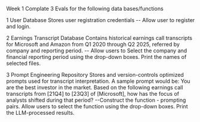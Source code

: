 Week 1 Complate 3 Evals for the following data bases/functions

1 User Database Stores user registration credentials
-- Allow user to register and login.

2 Earnings Transcript Database Contains historical earnings call transcripts for Microsoft and Amazon from Q1 2020 through Q2 2025, referred by company and reporting period.
-- Allow users to Select the company and financial reporting period using the drop-down boxes. Print the names of selected files.

3 Prompt Engineering Repository Stores and version-controls optimized prompts used for transcript interpretation. A sample prompt would be: You are the best investor in the market. Based on the following earnings call transcripts from [21Q4] to [23Q3] of [Microsoft], how has the focus of analysts shifted during that period?
--Construct the function - prompting pairs. Allow users to select the function using the drop-down boxes. Print the LLM-processed results. 
